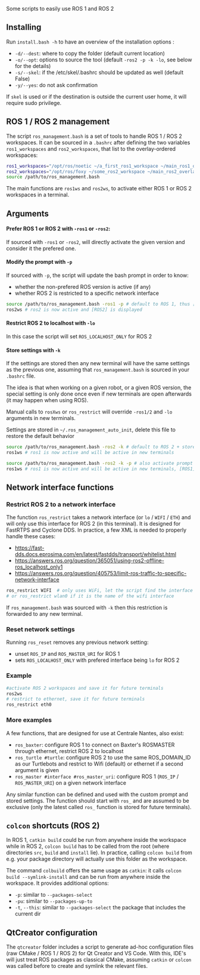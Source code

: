 Some scripts to easily use ROS 1 and ROS 2

## Installing

Run `install.bash -h` to have an overview of the installation options :

- `-d/--dest`: where to copy the folder (default current location)
- `-o/--opt`: options to source the tool (default `-ros2 -p -k -lo`, see below for the details)
- `-s/--skel`: if the /etc/skel/.bashrc should be updated as well (default False)
- `-y/--yes`: do not ask confirmation

If `skel` is used or if the destination is outside the current user home, it will require sudo privilege.


## ROS 1 / ROS 2 management

The script `ros_management.bash` is a set of tools to handle ROS 1 / ROS 2 workspaces. It can be sourced in a `.bashrc` after defining the two variables `ros1_workspaces` and `ros2_workspaces`, that list to the overlay-ordered workspaces:

```bash
ros1_workspaces="/opt/ros/noetic ~/a_first_ros1_workspace ~/main_ros1_overlay"
ros2_workspaces="/opt/ros/foxy ~/some_ros2_workspace ~/main_ros2_overlay"
source /path/to/ros_management.bash
```

The main functions  are `ros1ws` and `ros2ws`, to activate either ROS 1 or ROS 2 workspaces in a terminal.

## Arguments

#### Prefer ROS 1 or ROS 2 with `-ros1` or `-ros2`: 

If sourced with `-ros1` or `-ros2`, will directly activate the given version and consider it the prefered one.

#### Modify the prompt with `-p`

If sourced with `-p`, the script will update the bash prompt in order to know:

- whether the non-prefered ROS version is active (if any)
- whether ROS 2 is restricted to a specific network interface
    
```bash
source /path/to/ros_management.bash -ros1 -p # default to ROS 1, thus [ROS1] is not displayed in the prompt
ros2ws # ros2 is now active and [ROS2] is displayed
```

#### Restrict ROS 2 to localhost with `-lo`

In this case the script will set `ROS_LOCALHOST_ONLY` for ROS 2

#### Store settings with `-k`

If the settings are stored then any new terminal will have the same settings as the previous one, assuming that `ros_management.bash` is sourced in your `.bashrc` file.

The idea is that when working on a given robot, or a given ROS version, the special setting is only done once even if new terminals are open afterwards (it may happen when using ROS).

Manual calls to `rosXws` or `ros_restrict` will override `-ros1/2` and `-lo` arguments in new terminals.

Settings are stored in `~/.ros_management_auto_init`, delete this file to restore the default behavior

```bash
source /path/to/ros_management.bash -ros2 -k # default to ROS 2 + store settings
ros1ws # ros1 is now active and will be active in new terminals
```
```bash
source /path/to/ros_management.bash -ros2 -k -p # also activate prompt
ros1ws # ros1 is now active and will be active in new terminals, [ROS1] is displayed as well
```

## Network interface functions

### Restrict ROS 2 to a network interface

The function `ros_restrict` takes a network interface (or `lo` / `WIFI` / `ETH`) and will only use this interface for ROS 2 (in this terminal).
It is designed for FastRTPS and Cyclone DDS. In practice, a few XML is needed to properly handle these cases:
- https://fast-dds.docs.eprosima.com/en/latest/fastdds/transport/whitelist.html
- https://answers.ros.org/question/365051/using-ros2-offline-ros_localhost_only1
- https://answers.ros.org/question/405753/limit-ros-traffic-to-specific-network-interface

```bash
ros_restrict WIFI  # only uses WiFi, let the script find the interface name
# or ros_restrict wlan0 if it is the name of the wifi interface
```
If `ros_management.bash` was sourced with `-k` then this restriction is forwarded to any new terminal.

### Reset network settings

Running `ros_reset` removes any previous network setting:
- unset `ROS_IP` and `ROS_MASTER_URI` for ROS 1
- sets `ROS_LOCALHOST_ONLY` with prefered interface being `lo` for ROS 2

### Example

```bash
#activate ROS 2 workspaces and save it for future terminals
ros2ws
# restrict to ethernet, save it for future terminals
ros_restrict eth0
```

### More examples

A few functions, that are designed for use at Centrale Nantes, also exist:
- `ros_baxter`: configure ROS 1 to connect on Baxter's ROSMASTER through ethernet, restrict ROS 2 to localhost
- `ros_turtle #turtle`: configure ROS 2 to use the same ROS_DOMAIN_ID as our Turtlebots and restrict to Wifi (default) or ethernet if a second argument is given
- `ros_master #interface #ros_master_uri`: configure ROS 1 (`ROS_IP` / `ROS_MASTER_URI`) on a given network interface

Any similar function can be defined and used with the custom prompt and stored settings. The function should start with `ros_` and are assumed to be exclusive (only the latest called `ros_` function is stored for future terminals).

## `colcon` shortcuts (ROS 2)

In ROS 1, `catkin build` could be run from anywhere inside the workspace while in ROS 2, `colcon build` has to be called from the root (where directories `src`, `build` and `install` lie). In practice, calling `colcon build` from e.g. your package directory will actually use this folder as the workspace.

The command `colbuild` offers the same usage as `catkin`: it calls `colcon build --symlink-install` and can be run from anywhere inside the workspace. It provides additional options:
- `-p`: similar to `--packages-select`
- `-pu`: similar to `--packages-up-to`
- `-t`, `--this`: similar to `--packages-select` the package that includes the current dir

## QtCreator configuration

The `qtcreator` folder includes a script to generate ad-hoc configuration files (raw CMake / ROS 1 / ROS 2) for Qt Creator and VS Code. With this, IDE's will just treat ROS packages as classical CMake, assuming `catkin` or `colcon` was called before to create and symlink the relevant files.
